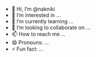 - 👋 Hi, I’m @nakniki
- 👀 I’m interested in ...
- 🌱 I’m currently learning ...
- 💞️ I’m looking to collaborate on ...
- 📫 How to reach me ...
- 😄 Pronouns: ...
- ⚡ Fun fact: ...

<!---
nakniki/nakniki is a ✨ special ✨ repository because its `README.md` (this file) appears on your GitHub profile.
You can click the Preview link to take a look at your changes.
--->
